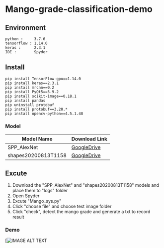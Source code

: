 # Mango-grade-classification-demo
## Environment
```
python :     3.7.6
tensorflow : 1.14.0
keras :      2.3.1
IDE :        Spyder
```
## Install
```
pip install TensorFlow-gpu==1.14.0
pip install keras==2.3.1
pip install mrcnn==0.2
pip install PyQt5==5.9.2
pip install scikit-image==0.18.1
pip install pandas
pip uninstall protobuf
pip install protobuf==3.20.*
pip install opencv-python==4.5.1.48
```
### Model
| Model Name           | Download Link    |
| -------------------- | ---------------  |
| SPP_AlexNet          | [GoogleDrive](https://drive.google.com/drive/folders/1AoRSJfHSf889OiMLc-HR2lSibynYODIG?usp=sharing)|
| shapes20200813T1158  | [GoogleDrive](https://drive.google.com/drive/folders/172CdJBEgfRXXKFbxkFHxNMQHs85ijNQR?usp=sharing)|

## Excute
1. Download the "SPP_AlexNet" and "shapes20200813T1158" models and place them to "logs" folder
2. Open Spyder
3. Excute "Mango_sys.py"
4. Click "choose file" and choose test image folder
5. Click "check", detect the mango grade and generate a txt to record result

### Demo
[![IMAGE ALT TEXT](https://www.youtube.com/watch?v=g52fmQ8ifak&ab_channel=%E6%A2%85)
